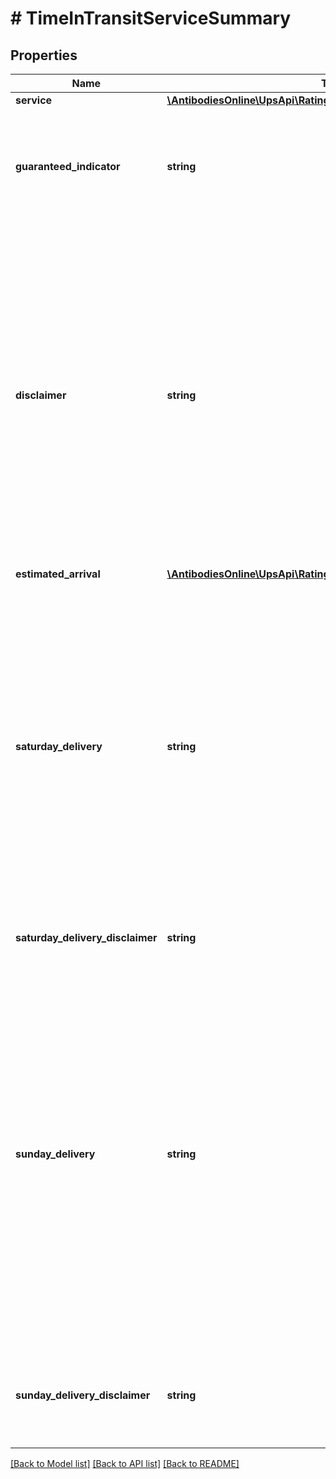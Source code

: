 # # TimeInTransitServiceSummary

## Properties

Name | Type | Description | Notes
------------ | ------------- | ------------- | -------------
**service** | [**\AntibodiesOnline\UpsApi\Rating\ServiceSummaryService**](ServiceSummaryService.md) |  |
**guaranteed_indicator** | **string** | Empty Tag. Indicates whether the service will be guaranteed or not.  Required for International Requests. | [optional]
**disclaimer** | **string** | The Disclaimer is provided based upon the origin and destination country or territory codes provided in the request document. The disclaimer is returned as a conditional statement to the validity of the service being guaranteed. The possible disclaimers that can be returned are available in the Service Guaranteed Disclaimers table. | [optional]
**estimated_arrival** | [**\AntibodiesOnline\UpsApi\Rating\ServiceSummaryEstimatedArrival**](ServiceSummaryEstimatedArrival.md) |  |
**saturday_delivery** | **string** | Saturday delivery information for a service. Values are1 - Saturday Delivery Available with additional charges 0 - Saturday Delivery not available or no additional charge, please check Delivery Date to confirm if the Delivery will be SaturdayPlease see Saturday Delivery business rules section for more information. | [optional]
**saturday_delivery_disclaimer** | **string** | Saturday delivery disclaimer message. | [optional]
**sunday_delivery** | **string** | Sunday delivery information for a service. Values are1 - Sunday Delivery Available with additional charges 0 - Sunday Delivery not available or no additional charge, please check Delivery Date to confirm if the Delivery will be SundayPlease see Saturday Delivery business rules section for more information.  Applies only if SubVersion is greater than or equal to 2007 | [optional]
**sunday_delivery_disclaimer** | **string** | Sunday delivery disclaimer message.  Applies only if SubVersion is greater than or equal to 2007 | [optional]

[[Back to Model list]](../../README.md#models) [[Back to API list]](../../README.md#endpoints) [[Back to README]](../../README.md)
